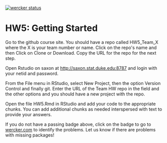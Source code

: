 [![wercker status](https://app.wercker.com/status/17c1145b75b89d6fa08a96f0cfa5f230/s/master "wercker status")](https://app.wercker.com/project/byKey/17c1145b75b89d6fa08a96f0cfa5f230)



# HW5: Getting Started

Go to the github course site. You should have a repo called HW5_Team_X where the X is your team number or name. Click on the repo's name and then Click on Clone or Download. Copy the URL for the repo for the next step.

Open Rstudio on saxon at http://saxon.stat.duke.edu:8787 and login with your netid and password.

From the File menu in RStudio, select New Project, then the option Version Control and finally git. Enter the URL of the Team HW repo in the field and the other options and you should have a new project with the repo.

Open the file HW5.Rmd in RStudio and add your code to the appropriate chunks. You can add additional chunks as needed interspersed with text to provide your answers.

If you do not have a passing badge above, click on the badge to go to [wercker.com](http://wercker.com) to identify the problems.  Let us know if there are problems with missing packages!

